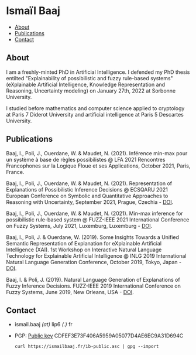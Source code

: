 # Ismaïl Baaj
- [About](#about)
- [Publications](#publications)
- [Contact](#Contact) 

## <a name="about"></a>About

I am a freshly-minted PhD in Artificial Intelligence. I defended my PhD thesis entilted "Explainability of possibilistic and fuzzy rule-based systems" (eXplainable Artificial Intelligence, Knowledge Representation and Reasoning, Uncertainty modeling) on January 27th, 2022 at Sorbonne University. 

I studied before mathematics and computer science applied to cryptology at Paris 7 Diderot University and artificial intelligence at Paris 5 Descartes University.

## <a name="publications"></a>Publications


Baaj, I., Poli, J., Ouerdane, W. & Maudet, N. (2021). Inférence min-max pour un système à base de règles possibilistes @ LFA 2021 Rencontres Francophones sur la Logique Floue et ses Applications, October 2021, Paris, France. 

Baaj, I., Poli, J., Ouerdane, W. & Maudet, N. (2021). Representation of Explanations of Possibilistic Inference Decisions @ ECSQARU 2021 European Conference on Symbolic and Quantitative Approaches to Reasoning with Uncertainty, September 2021, Prague, Czechia - [DOI](http://dx.doi.org/10.1007/978-3-030-86772-0_37).

Baaj, I., Poli, J.,  Ouerdane, W. & Maudet, N. (2021). Min-max inference for possibilistic rule-based system @ FUZZ-IEEE 2021 International Conference on Fuzzy Systems, July 2021, Luxemburg, Luxemburg - [DOI](https://doi.org/10.1109/FUZZ45933.2021.9494506).

Baaj, I., Poli, J. & Ouerdane, W. (2019). Some Insights Towards a Unified Semantic Representation of Explanation for eXplainable Artificial Intelligence (XAI). 1st Workshop on Interactive Natural Language Technology for Explainable Artificial Intelligence  @ INLG 2019 International Natural Language Generation Conference, October 2019, Tokyo, Japan - [DOI](http://dx.doi.org/10.18653/v1/W19-8404).

Baaj, I. & Poli, J. (2019). Natural Language Generation of Explanations of Fuzzy Inference Decisions. FUZZ-IEEE 2019 International Conference on Fuzzy Systems, June 2019, New Orleans, USA - 
[DOI](https://doi.org/10.1109/FUZZ-IEEE.2019.8858994).

## <a name="contact"></a>Contact

- ismail.baaj _(at)_ lip6 _(.)_ fr
- PGP: [Public key](https://ismailbaaj.fr/ib-public.asc) 
  CDFEF3E73F406A5959A05077D4AE6EC9A31D694C   
  
  ```curl https://ismailbaaj.fr/ib-public.asc | gpg --import```

